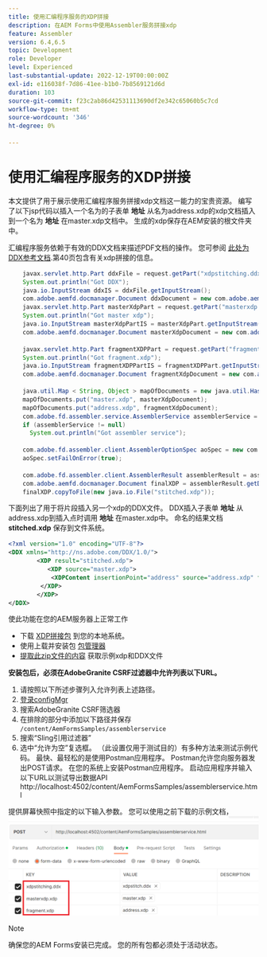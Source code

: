 ```yaml
---
title: 使用汇编程序服务的XDP拼接
description: 在AEM Forms中使用Assembler服务拼接xdp
feature: Assembler
version: 6.4,6.5
topic: Development
role: Developer
level: Experienced
last-substantial-update: 2022-12-19T00:00:00Z
exl-id: e116038f-7d86-41ee-b1b0-7b8569121d6d
duration: 103
source-git-commit: f23c2ab86d42531113690df2e342c65060b5c7cd
workflow-type: tm+mt
source-wordcount: '346'
ht-degree: 0%

---
```


# 使用汇编程序服务的XDP拼接

本文提供了用于展示使用汇编程序服务拼接xdp文档这一能力的宝贵资源。
编写了以下jsp代码以插入一个名为的子表单 **地址** 从名为address.xdp的xdp文档插入到一个名为 **地址** 在master.xdp文档中。 生成的xdp保存在AEM安装的根文件夹中。

汇编程序服务依赖于有效的DDX文档来描述PDF文档的操作。 您可参阅 [此处为DDX参考文档](assets/ddxRef.pdf).第40页包含有关xdp拼接的信息。

```java
    javax.servlet.http.Part ddxFile = request.getPart("xdpstitching.ddx");
    System.out.println("Got DDX");
    java.io.InputStream ddxIS = ddxFile.getInputStream();
    com.adobe.aemfd.docmanager.Document ddxDocument = new com.adobe.aemfd.docmanager.Document(ddxIS);
    javax.servlet.http.Part masterXdpPart = request.getPart("masterxdp.xdp");
    System.out.println("Got master xdp");
    java.io.InputStream masterXdpPartIS = masterXdpPart.getInputStream();
    com.adobe.aemfd.docmanager.Document masterXdpDocument = new com.adobe.aemfd.docmanager.Document(masterXdpPartIS);

    javax.servlet.http.Part fragmentXDPPart = request.getPart("fragment.xdp");
    System.out.println("Got fragment.xdp");
    java.io.InputStream fragmentXDPPartIS = fragmentXDPPart.getInputStream();
    com.adobe.aemfd.docmanager.Document fragmentXdpDocument = new com.adobe.aemfd.docmanager.Document(fragmentXDPPartIS);

    java.util.Map < String, Object > mapOfDocuments = new java.util.HashMap < String, Object > ();
    mapOfDocuments.put("master.xdp", masterXdpDocument);
    mapOfDocuments.put("address.xdp", fragmentXdpDocument);
    com.adobe.fd.assembler.service.AssemblerService assemblerService = sling.getService(com.adobe.fd.assembler.service.AssemblerService.class);
    if (assemblerService != null)
      System.out.println("Got assembler service");

    com.adobe.fd.assembler.client.AssemblerOptionSpec aoSpec = new com.adobe.fd.assembler.client.AssemblerOptionSpec();
    aoSpec.setFailOnError(true);

    com.adobe.fd.assembler.client.AssemblerResult assemblerResult = assemblerService.invoke(ddxDocument, mapOfDocuments, aoSpec);
    com.adobe.aemfd.docmanager.Document finalXDP = assemblerResult.getDocuments().get("stitched.xdp");
    finalXDP.copyToFile(new java.io.File("stitched.xdp"));
```

下面列出了用于将片段插入另一个xdp的DDX文件。 DDX插入子表单  **地址** 从address.xdp到插入点时调用 **地址** 在master.xdp中。 命名的结果文档 **stitched.xdp** 保存到文件系统。

```xml
<?xml version="1.0" encoding="UTF-8"?> 
<DDX xmlns="http://ns.adobe.com/DDX/1.0/"> 
        <XDP result="stitched.xdp"> 
           <XDP source="master.xdp"> 
            <XDPContent insertionPoint="address" source="address.xdp" fragment="address"/> 
         </XDP> 
        </XDP>         
</DDX>
```

使此功能在您的AEM服务器上正常工作

* 下载 [XDP拼接包](assets/xdp-stitching.zip) 到您的本地系统。
* 使用上载并安装包 [包管理器](http://localhost:4502/crx/packmgr/index.jsp)
* [提取此zip文件的内容](assets/xdp-and-ddx.zip) 获取示例xdp和DDX文件

**安装包后，必须在AdobeGranite CSRF过滤器中允许列表以下URL。**

1. 请按照以下所述步骤列入允许列表上述路径。
1. [登录configMgr](http://localhost:4502/system/console/configMgr)
1. 搜索AdobeGranite CSRF筛选器
1. 在排除的部分中添加以下路径并保存 `/content/AemFormsSamples/assemblerservice`
1. 搜索“Sling引用过滤器”
1. 选中“允许为空”复选框。 （此设置仅用于测试目的）有多种方法来测试示例代码。 最快、最轻松的是使用Postman应用程序。 Postman允许您向服务器发出POST请求。 在您的系统上安装Postman应用程序。
启动应用程序并输入以下URL以测试导出数据API http://localhost:4502/content/AemFormsSamples/assemblerservice.html

提供屏幕快照中指定的以下输入参数。 您可以使用之前下载的示例文档，
![xdp-stitch-postman](assets/xdp-stitching-postman.png)

>[!NOTE]
>
>确保您的AEM Forms安装已完成。 您的所有包都必须处于活动状态。
>
